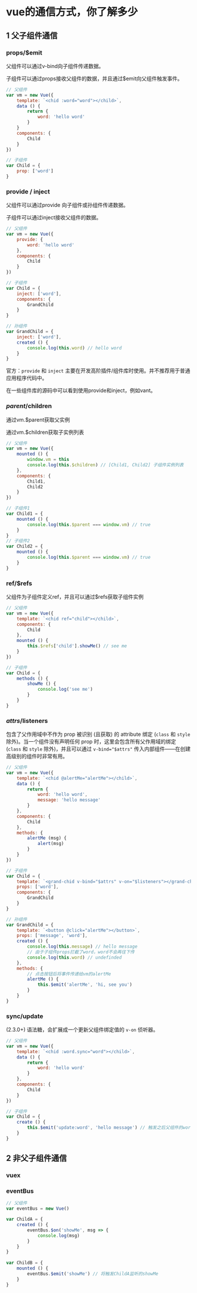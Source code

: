 # vue的通信方式，你了解多少

## 1 父子组件通信

### props/$emit

父组件可以通过v-bind向子组件传递数据。

子组件可以通过props接收父组件的数据，并且通过$emit向父组件触发事件。

```javascript
// 父组件
var vm = new Vue({
    template: `<chid :word="word"></child>`,
    data () {
        return {
            word: 'hello word'
        }
    }
    components: {
        Child
    }
})

// 子组件
var Child = {
	prop: ['word']
}
```



### provide / inject

父组件可以通过provide 向子组件或孙组件传递数据。

子组件可以通过inject接收父组件的数据。

```javascript
// 父组件
var vm = new Vue({
	provide: {
        word: 'hello word'
    },
    components: {
        Child
    }
})

// 子组件
var Child = {
    inject: ['word'],
    components: {
        GrandChild
    }
}

// 孙组件
var GrandChild = {
    inject: ['word'],
    created () {
        console.log(this.word) // hello word
    }
}
```

官方：`provide` 和 `inject` 主要在开发高阶插件/组件库时使用。并不推荐用于普通应用程序代码中。

在一些组件库的源码中可以看到使用provide和inject，例如vant。



### $parent/$children

通过vm.$parent获取父实例

通过vm.$children获取子实例列表

``` javascript
// 父组件
var vm = new Vue({
	mounted () {
        window.vm = this
        console.log(this.$children) // [Child1, Child2] 子组件实例列表
    },
    components: {
        Child1,
        Child2
    }
})

// 子组件1
var Child1 = {
    mounted () {
        console.log(this.$parent === window.vm) // true
    }
}
// 子组件2
var Child2 = {
    mounted () {
        console.log(this.$parent === window.vm) // true
    }
}
```



### ref/$refs

父组件为子组件定义ref，并且可以通过$refs获取子组件实例

``` javascript
// 父组件
var vm = new Vue({
    template: `<chid ref="child"></child>`,
    components: {
        Child
    },
    mounted () {
        this.$refs['child'].showMe() // see me
    }
})

// 子组件
var Child = {
    methods () {
        showMe () {
            console.log('see me')
        }
    }
}
```



### $attrs/$listeners

包含了父作用域中不作为 prop 被识别 (且获取) 的 attribute 绑定 (`class` 和 `style` 除外)。当一个组件没有声明任何 prop 时，这里会包含所有父作用域的绑定 (`class` 和 `style` 除外)，并且可以通过 `v-bind="$attrs"` 传入内部组件——在创建高级别的组件时非常有用。

```javascript
// 父组件
var vm = new Vue({
    template: `<chid @alertMe="alertMe"></child>`,
    data () {
        return {
            word: 'hello word',
            message: 'hello message'
        }  
    },
    components: {
        Child
    },
    methods: {
        alertMe (msg) {
            alert(msg)
        }
    }
})

// 子组件
var Child = {
    template: `<grand-chid v-bind="$attrs" v-on="$listeners"></grand-chid>`,
    props: ['word'],
    components: {
        GrandChild
    }
}

// 孙组件
var GrandChild = {
    template: `<button @click="alertMe"></button>`,
    props: ['message', 'word'],
    created () {
        console.log(this.message) // hello message
        // 由于子组件props拦截了word，word不会再往下传
        console.log(this.word) // undefinded
    },
    methods: {
        // 点击按钮后将事件传递给vm的alertMe
        alertMe () {
            this.$emit('alertMe', 'hi, see you')
        }
    }
}

```



###  sync/update

 (2.3.0+) 语法糖，会扩展成一个更新父组件绑定值的 `v-on` 侦听器。

```javascript
// 父组件
var vm = new Vue({
    template: `<chid :word.sync="word"></child>`,
    data () {
        return {
            word: 'hello word'
        }  
    },
    components: {
        Child
    }
})

// 子组件
var Child = {
    create () {
        this.$emit('update:word', 'hello message') // 触发之后父组件的word变为hello message
    }
}

```



## 2 非父子组件通信

### vuex



### eventBus

```javascript
// 父组件
var eventBus = new Vue()

var ChildA = {
    created () {
        eventBus.$on('showMe', msg => {
            console.log(msg)
        }
    }
}
    
var ChildB = {
    mounted () {
        eventBus.$emit('showMe') // 将触发ChildA监听的showMe
    }
}
```